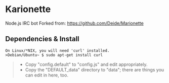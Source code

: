 # Karionette
Node.js IRC bot
Forked from: https://github.com/Deide/Marionette

## Dependencies & Install
```
On Linux/*NIX, you will need 'curl' installed.
>Debian/Ubuntu~ $ sudo apt-get install curl
```

> * Copy "config.default" to "config.js" and edit appropriately.
> * Copy the "DEFAULT_data" directory to "data"; there are things you can edit in here, too.
